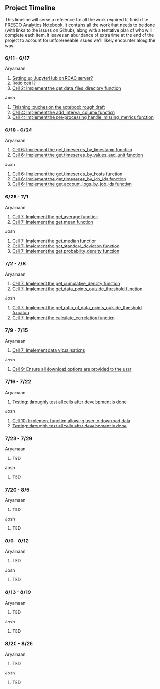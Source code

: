 
## Project Timeline
This timeline will serve a reference for all the work required to finish the FRESCO Analytics Notebook. It contains all
the work that needs to be done (with links to the issues on Github), along with a tentative plan of who will complete 
each item. It leaves an abundance of extra time at the end of the project to account for unforeseeable issues we'll likely
encounter along the way.

### 6/11 - 6/17
Aryamaan
1. [Setting up JupyterHub on RCAC server?](https://github.com/j-mckerracher/fresco-updates/issues/22)
2. Redo cell 1?
3. [Cell 2: Implement the get_data_files_directory function](https://github.com/j-mckerracher/fresco-updates/issues/2)

Josh
1. [Finishing touches on the notebook rough draft](https://github.com/j-mckerracher/fresco-updates/issues/23)
2. [Cell 4: Implement the add_interval_column function](https://github.com/j-mckerracher/fresco-updates/issues/4)
3. [Cell 4: Implement the pre-processing handle_missing_metrics function](https://github.com/j-mckerracher/fresco-updates/issues/3)

### 6/18 - 6/24
Aryamaan
1. [Cell 6: Implement the get_timeseries_by_timestamp function](https://github.com/j-mckerracher/fresco-updates/issues/5)
2. [Cell 6: Implement the get_timeseries_by_values_and_unit function](https://github.com/j-mckerracher/fresco-updates/issues/6)

Josh
1. [Cell 6: Implement the get_timeseries_by_hosts function](https://github.com/j-mckerracher/fresco-updates/issues/7)
2. [Cell 6: Implement the get_timeseries_by_job_ids function](https://github.com/j-mckerracher/fresco-updates/issues/8)
3. [Cell 6: Implement the get_account_logs_by_job_ids function](https://github.com/j-mckerracher/fresco-updates/issues/9)

### 6/25 - 7/1
Aryamaan
1. [Cell 7: Implement the get_average function](https://github.com/j-mckerracher/fresco-updates/issues/10)
2. [Cell 7: Implement the get_mean function](https://github.com/j-mckerracher/fresco-updates/issues/11)

Josh
1. [Cell 7: Implement the get_median function](https://github.com/j-mckerracher/fresco-updates/issues/12)
2. [Cell 7: Implement the get_standard_deviation function](https://github.com/j-mckerracher/fresco-updates/issues/13)
3. [Cell 7: Implement the get_probability_density function](https://github.com/j-mckerracher/fresco-updates/issues/14)

### 7/2 - 7/8
Aryamaan
1. [Cell 7: Implement the get_cumulative_density function](https://github.com/j-mckerracher/fresco-updates/issues/15)
2. [Cell 7: Implement the get_data_points_outside_threshold function](https://github.com/j-mckerracher/fresco-updates/issues/16)

Josh
1. [Cell 7: Implement the get_ratio_of_data_points_outside_threshold function](https://github.com/j-mckerracher/fresco-updates/issues/17)
2. [Cell 7: Implement the calculate_correlation function](https://github.com/j-mckerracher/fresco-updates/issues/18)

### 7/9 - 7/15
Aryamaan
1. [Cell 7: Implement data vizualisations](https://github.com/j-mckerracher/fresco-updates/issues/19)

Josh
1. [Cell 9: Ensure all download options are provided to the user](https://github.com/j-mckerracher/fresco-updates/issues/21)

### 7/16 - 7/22
Aryamaan
1. [Testing: throughly test all cells after development is done](https://github.com/j-mckerracher/fresco-updates/issues/24)

Josh
1. [Cell 10: Implement function allowing user to download data](https://github.com/j-mckerracher/fresco-updates/issues/20)
2. [Testing: throughly test all cells after development is done](https://github.com/j-mckerracher/fresco-updates/issues/24)

### 7/23 - 7/29
Aryamaan
1. TBD

Josh
1. TBD
### 7/20 - 8/5
Aryamaan
1. TBD

Josh
1. TBD
### 8/6 - 8/12
Aryamaan
1. TBD

Josh
1. TBD
### 8/13 - 8/19
Aryamaan
1. TBD

Josh
1. TBD
### 8/20 - 8/26
Aryamaan
1. TBD

Josh
1. TBD